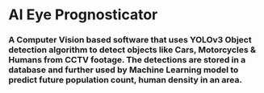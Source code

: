 # AI Eye Prognosticator
### A Computer Vision based software that uses YOLOv3 Object detection algorithm to detect objects like Cars, Motorcycles & Humans from CCTV footage. The detections are stored in a database and further used by Machine Learning model to predict future population count, human density in an area. 